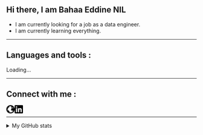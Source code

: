 ## Hi there, I am Bahaa Eddine NIL

- I am currently looking for a job as a data engineer.
- I am currently learning everything.

---

## Languages and tools :

Loading...

---

## Connect with me :

[<img align="left" alt="Website" width="22px" src="assets/globe.svg" />][website]
[<img align="left" alt="LinkedIn" width="22px" src="assets/linkedin.svg" />][linkedin]
<br />

---

<details>
  <summary> My GitHub stats</summary>
  <img align="left" alt="My GitHub stats" src="https://github-readme-stats.codestackr.vercel.app/api?username=nilbahaaeddine&show_icons=true&hide_border=true" />
</details>

[website]: https://www.nilbahaaeddine.ovh
[linkedin]: https://linkedin.com/in/nilbahaaeddine
[SemanticRelationExtraction]: https://github.com/nilbahaaeddine/Semantic-Relation-Extraction
